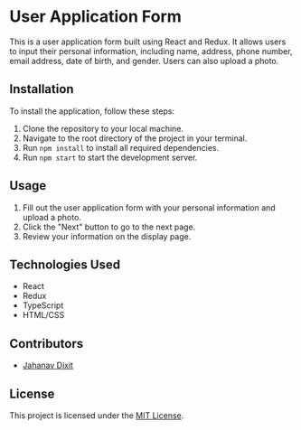 # User Application Form

This is a user application form built using React and Redux. It allows users to input their personal information, including name, address, phone number, email address, date of birth, and gender. Users can also upload a photo.

## Installation

To install the application, follow these steps:

1. Clone the repository to your local machine.
2. Navigate to the root directory of the project in your terminal.
3. Run `npm install` to install all required dependencies.
4. Run `npm start` to start the development server.

## Usage

1. Fill out the user application form with your personal information and upload a photo.
2. Click the "Next" button to go to the next page.
3. Review your information on the display page.

## Technologies Used

- React
- Redux
- TypeScript
- HTML/CSS

## Contributors

- [Jahanav Dixit](https://github.com/JahanavDixit)

## License

This project is licensed under the [MIT License](https://opensource.org/licenses/MIT).
